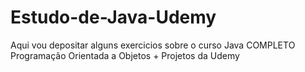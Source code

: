 # Estudo-de-Java-Udemy
Aqui vou depositar alguns exercicios sobre o curso Java COMPLETO Programação Orientada a Objetos + Projetos da Udemy
